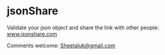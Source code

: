 jsonShare
=========

Validate your json object and share the link with other people:
www.jsonshare.com

Comments welcome:
Sheetaluk@gmail.com
